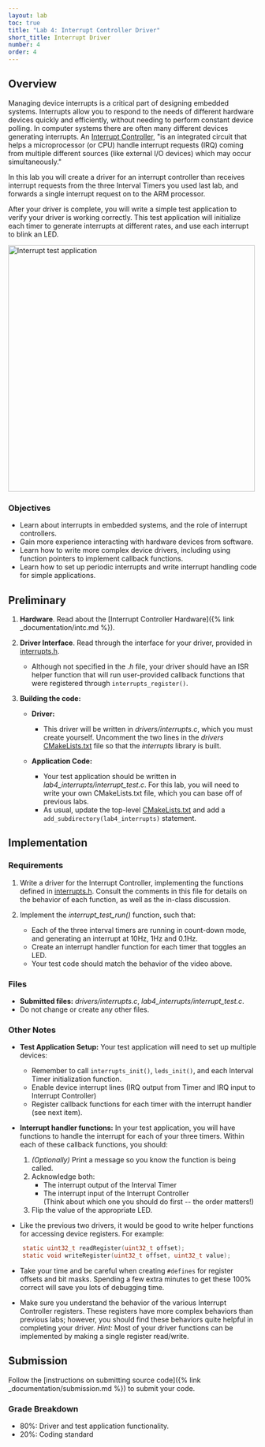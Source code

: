 ```yaml
---
layout: lab
toc: true
title: "Lab 4: Interrupt Controller Driver"
short_title: Interrupt Driver
number: 4
order: 4
---
```


## Overview


Managing device interrupts is a critical part of designing embedded systems.  Interrupts allow you to respond to the needs of different hardware devices quickly and efficiently, without needing to perform constant device polling.
In computer systems there are often many different devices generating interrupts.  An [Interrupt Controller](https://en.wikipedia.org/wiki/Programmable_interrupt_controller), "is an integrated circuit that helps a microprocessor (or CPU) handle interrupt requests (IRQ) coming from multiple different sources (like external I/O devices) which may occur simultaneously."  

In this lab you will create a driver for an interrupt controller than receives interrupt requests from the three Interval Timers you used last lab, and forwards a single interrupt request on to the ARM processor.

After your driver is complete, you will write a simple test application to verify your driver is working correctly.  This test application will initialize each timer to generate interrupts at different rates, and use each interrupt to blink an LED.

<img src="{% link media/interrupts/interrupt_test.gif %}" width="500" alt="Interrupt test application">

### Objectives

* Learn about interrupts in embedded systems, and the role of interrupt controllers.
* Gain more experience interacting with hardware devices from software. 
* Learn how to write more complex device drivers, including using function pointers to implement callback functions.
* Learn how to set up periodic interrupts and write interrupt handling code for simple applications.


## Preliminary

1. **Hardware**. Read about the [Interrupt Controller Hardware]({% link _documentation/intc.md %}).

1. **Driver Interface**. Read through the interface for your driver, provided in [interrupts.h]({{site.github.fileurl}}/drivers/interrupts.h).
    * Although not specified in the *.h* file, your driver should have an ISR helper function that will run user-provided callback functions that were registered through `interrupts_register()`.

1. **Building the code:** 
    * **Driver:** 
        * This driver will be written in *drivers/interrupts.c*, which you must create yourself.  Uncomment the two lines in the *drivers* [CMakeLists.txt]({{site.github.fileurl}}/drivers/CMakeLists.txt) file so that the *interrupts* library is built.  

    * **Application Code:**
        * Your test application should be written in *lab4_interrupts/interrupt_test.c*.  For this lab, you will need to write your own CMakeLists.txt file, which you can base off of previous labs.
        * As usual, update the top-level [CMakeLists.txt]({{site.github.fileurl}}/CMakeLists.txt) and add a `add_subdirectory(lab4_interrupts)` statement.

## Implementation

### Requirements

1. Write a driver for the Interrupt Controller, implementing the functions defined in [interrupts.h]({{site.github.fileurl}}/drivers/interrupts.h).  Consult the comments in this file for details on the behavior of each function, as well as the in-class discussion.

1. Implement the *interrupt_test_run()* function, such that:
    * Each of the three interval timers are running in count-down mode, and generating an interrupt at 10Hz, 1Hz and 0.1Hz.
    * Create an interrupt handler function for each timer that toggles an LED.
    * Your test code should match the behavior of the video above.



### Files
  - **Submitted files:** *drivers/interrupts.c*, *lab4_interrupts/interrupt_test.c*.
  - Do not change or create any other files.

### Other Notes
* **Test Application Setup:** Your test application will need to set up multiple devices:
    * Remember to call `interrupts_init()`, `leds_init()`, and each Interval Timer initialization function.
    * Enable device interrupt lines (IRQ output from Timer and IRQ input to Interrupt Controller)
    * Register callback functions for each timer with the interrupt handler (see next item).

* **Interrupt handler functions:**  In your test application, you will have functions to handle the interrupt for each of your three timers.  Within each of these callback functions, you should:
    1. *(Optionally)* Print a message so you know the function is being called.
    1. Acknowledge both:
        * The interrupt output of the Interval Timer
        * The interrupt input of the Interrupt Controller        
        (Think about which one you should do first -- the order matters!)
    3. Flip the value of the appropriate LED.

* Like the previous two drivers, it would be good to write helper functions for accessing device registers.  For example:
```c
    static uint32_t readRegister(uint32_t offset);
    static void writeRegister(uint32_t offset, uint32_t value);
```

* Take your time and be careful when creating `#defines` for register offsets and bit masks.  Spending a few extra minutes to get these 100% correct will save you lots of debugging time.

* Make sure you understand the behavior of the various Interrupt Controller registers.  These registers have more complex behaviors than previous labs; however, you should find these behaviors quite helpful in completing your driver.  *Hint:* Most of your driver functions can be implemented by making a single register read/write.


## Submission
Follow the [instructions on submitting source code]({% link _documentation/submission.md %}) to submit your code.

### Grade Breakdown 
  * 80%: Driver and test application functionality.
  * 20%: Coding standard